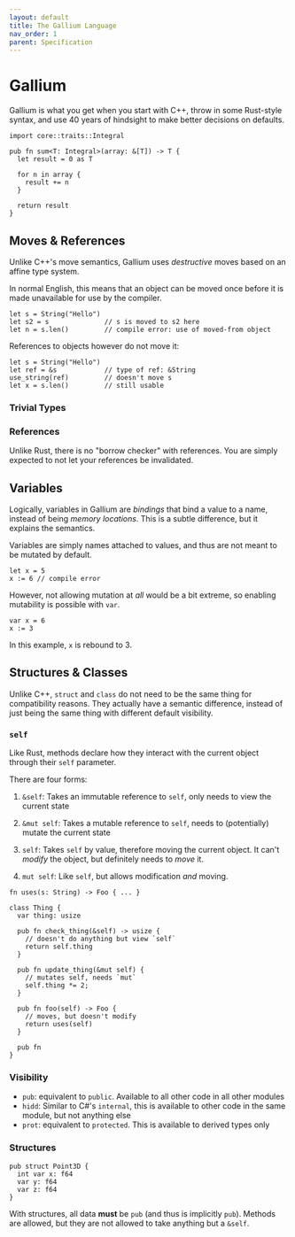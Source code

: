 ```yaml
---
layout: default
title: The Gallium Language
nav_order: 1
parent: Specification
---
```


# Gallium
Gallium is what you get when you start with C++, throw in some Rust-style syntax, and use 40 years of hindsight to make better decisions on defaults. 


~~~ 
import core::traits::Integral

pub fn sum<T: Integral>(array: &[T]) -> T {
  let result = 0 as T 

  for n in array {
    result += n 
  }

  return result 
} 
~~~

## Moves & References
Unlike C++'s move semantics, Gallium uses *destructive* moves based on an affine type system. 

In normal English, this means that an object can be moved once before it is made unavailable for use by the compiler.

~~~
let s = String("Hello")
let s2 = s              // s is moved to s2 here
let n = s.len()         // compile error: use of moved-from object
~~~

References to objects however do not move it:

~~~
let s = String("Hello")
let ref = &s            // type of ref: &String
use_string(ref)         // doesn't move s
let x = s.len()         // still usable 
~~~

### Trivial Types


### References
Unlike Rust, there is no "borrow checker" with references. You are simply expected to not let your references be invalidated. 

## Variables 
Logically, variables in Gallium are *bindings* that bind a value to a name, instead of being *memory locations*. This is a subtle difference, but it explains the semantics. 

Variables are simply names attached to values, and thus are not meant to be mutated by default. 
~~~
let x = 5 
x := 6 // compile error 
~~~

However, not allowing mutation at *all* would be a bit extreme,
so enabling mutability is possible with `var`. 

~~~
var x = 6
x := 3
~~~

In this example, `x` is rebound to 3. 


## Structures & Classes
Unlike C++, `struct` and `class` do not need to be the same thing for compatibility reasons. They actually have a semantic difference, instead of just being the same thing with different default visibility.

### `self`
Like Rust, methods declare how they interact with the current object through their `self` parameter.

There are four forms:

1. `&self`: Takes an immutable reference to `self`, only needs to view the current state

2. `&mut self`: Takes a mutable reference to `self`, needs to (potentially) mutate the current state

3. `self`: Takes `self` by value, therefore moving the current object. It can't *modify* the object, but definitely needs to *move* it. 

4. `mut self`: Like `self`, but allows modification *and* moving. 

~~~ 
fn uses(s: String) -> Foo { ... }

class Thing {
  var thing: usize 

  pub fn check_thing(&self) -> usize {
    // doesn't do anything but view `self`
    return self.thing
  }

  pub fn update_thing(&mut self) {
    // mutates self, needs `mut` 
    self.thing *= 2;
  }

  pub fn foo(self) -> Foo {
    // moves, but doesn't modify
    return uses(self)
  }

  pub fn 
}
~~~

### Visibility
- `pub`: equivalent to `public`. Available to all other code in all other modules 
- `hidd`: Similar to C#'s `internal`, this is available to other code in the same module, but not anything else
- `prot`: equivalent to `protected`. This is available to derived types only 

### Structures

~~~ 
pub struct Point3D {
  int var x: f64
  var y: f64
  var z: f64 
}
~~~

With structures, all data **must** be `pub` (and thus is implicitly `pub`). Methods are allowed, but they are not allowed to take anything but a `&self`.  